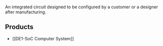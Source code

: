 An integrated circuit designed to be configured by a customer or a designer after manufacturing.

## Products

- [[DE1-SoC Computer System]]
